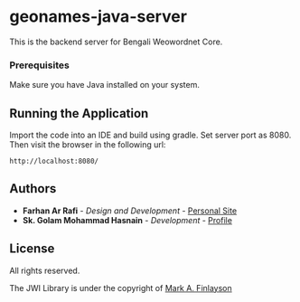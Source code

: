 # geonames-java-server

This is the backend server for Bengali Weowordnet Core.

### Prerequisites

Make sure you have Java installed on your system.


## Running the Application

Import the code into an IDE and build using gradle. Set server port as 8080. Then visit the browser in the following url:

```
http://localhost:8080/
```


## Authors

* **Farhan Ar Rafi** - *Design and Development* - [Personal Site](https://farhanarrafi.com)
* **Sk. Golam Mohammad Hasnain** - *Development* - [Profile](https://github.com/Oithe)


## License

All rights reserved.

The JWI Library is under the copyright of [Mark A. Finlayson](https://users.cs.fiu.edu/~markaf/)